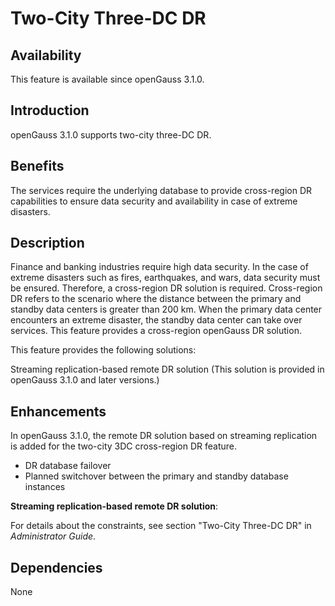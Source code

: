 # Two-City Three-DC DR

## Availability

This feature is available since openGauss 3.1.0.

## Introduction

openGauss 3.1.0 supports two-city three-DC DR.

## Benefits

The services require the underlying database to provide cross-region DR capabilities to ensure data security and availability in case of extreme disasters.

## Description

Finance and banking industries require high data security. In the case of extreme disasters such as fires, earthquakes, and wars, data security must be ensured. Therefore, a cross-region DR solution is required. Cross-region DR refers to the scenario where the distance between the primary and standby data centers is greater than 200 km. When the primary data center encounters an extreme disaster, the standby data center can take over services. This feature provides a cross-region openGauss DR solution.

This feature provides the following solutions:

Streaming replication-based remote DR solution (This solution is provided in openGauss 3.1.0 and later versions.)

## Enhancements

In openGauss 3.1.0, the remote DR solution based on streaming replication is added for the two-city 3DC cross-region DR feature.

- DR database failover
- Planned switchover between the primary and standby database instances

**Streaming replication-based remote DR solution**:

For details about the constraints, see section "Two-City Three-DC DR" in *Administrator Guide*.

## Dependencies

None
